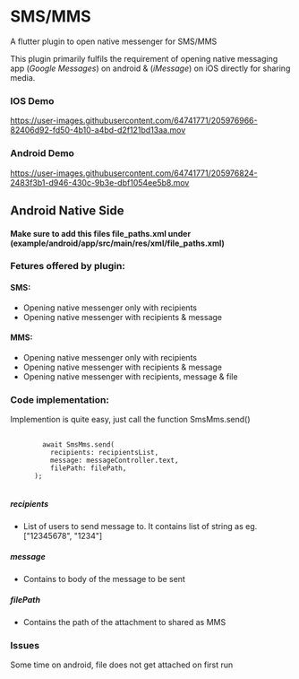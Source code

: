 # SMS/MMS

A flutter plugin to open native messenger for SMS/MMS

This plugin primarily fulfils the requirement of opening native messaging app (*Google Messages*) on android & (*iMessage*) on iOS directly for sharing media.
### IOS Demo
https://user-images.githubusercontent.com/64741771/205976966-82406d92-fd50-4b10-a4bd-d2f121bd13aa.mov

### Android Demo
https://user-images.githubusercontent.com/64741771/205976824-2483f3b1-d946-430c-9b3e-dbf1054ee5b8.mov

## Android Native Side
#### Make sure to add this files file_paths.xml under (example/android/app/src/main/res/xml/file_paths.xml)

### Fetures offered by plugin:

#### SMS:
  - Opening native messenger only with recipients 
  - Opening native messenger with recipients & message

#### MMS:  
  - Opening native messenger only with recipients 
  - Opening native messenger with recipients & message
  - Opening native messenger with recipients, message & file
  
### Code implementation:
Implemention is quite easy, just call the function SmsMms.send()
<pre>
    <code>
        await SmsMms.send(
          recipients: recipientsList,
          message: messageController.text,
          filePath: filePath,
      );
    </code>
</pre>

##### recipients
- List of users to send message to. It contains list of string as eg. ["12345678", "1234"]
##### message
- Contains to body of the message to be sent
##### filePath
- Contains the path of the attachment to shared as MMS

### Issues
Some time on android, file does not get attached on first run

